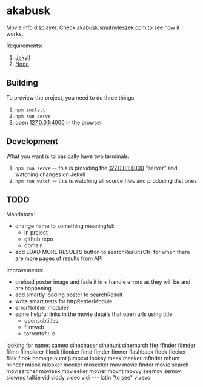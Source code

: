 # akabusk

Movie info displayer. Check [akabusk.smutnyleszek.com](https://akabusk.smutnyleszek.com) to see how it works.

Requirements:

1. [Jekyll](http://jekyllrb.com/)
2. [Node](https://nodejs.org)

## Building

To preview the project, you need to do three things:

1. `npm install`
2. `npm run serve`
3. open [127.0.0.1:4000](http://127.0.0.1:4000/) in the browser

## Development

What you want is to basically have two terminals:

1. `npm run serve` -- this is providing the [127.0.0.1:4000](http://127.0.0.1:4000/) "server" and watching changes on Jekyll
2. `npm run watch` -- this is watching all source files and producing dist ones

## TODO

Mandatory:

- change name to something meaningful:
    - in project
    - github repo
    - domain
- add LOAD MORE RESULTS button to searchResultsCtrl for when there are more pages of results from API

Improvements:

- preload poster image and fade it in + handle errors as they will be and are happening
- add smartly loading poster to searchResult
- write smart tests for httpRetrierModule
- errorNotifier module?
- some helpful links in the movie details that open urls using title:
    - opensubtitles
    - filmweb
    - torrents? :-o

looking for name:
cameo
cinechaser
cinehunt
cinemarch
ffer
ffinder
filmder
filmn
filmplorer
filook
filooker
fimd
fimder
fimner
flashback
fleek
fleeker
flick
flook
homage
humt
jumpcut
looksy
meek
meeker
mfinder
mhunt
minder
mlook
mlooker
mooker
moseeker
mov
movie finder
movie search
moviearcher
movieek
movieeker
movier
movnt
movvy
seemov
semov
slowmo
talkie
vid
viddy
video
vidi --- latin "to see"
vivevo
